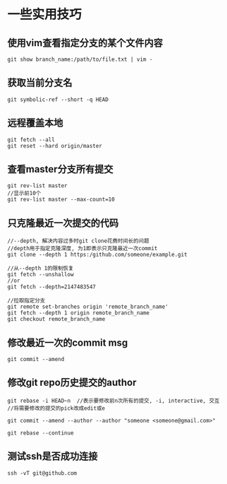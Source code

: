 # 一些实用技巧

## 使用vim查看指定分支的某个文件内容

```
git show branch_name:/path/to/file.txt | vim -
```

## 获取当前分支名

```
git symbolic-ref --short -q HEAD
```

## 远程覆盖本地

```
git fetch --all
git reset --hard origin/master
```

## 查看master分支所有提交

```
git rev-list master
//显示前10个
git rev-list master --max-count=10
```

## 只克隆最近一次提交的代码

```
//--depth, 解决内容过多时git clone花费时间长的问题
//depth用于指定克隆深度, 为1即表示只克隆最近一次commit
git clone --depth 1 https:/github.com/someone/example.git

//从--depth 1的限制恢复
git fetch --unshallow
//or
git fetch --depth=2147483547

//拉取指定分支
git remote set-branches origin 'remote_branch_name'
git fetch --depth 1 origin remote_branch_name
git checkout remote_branch_name
```

## 修改最近一次的commit msg

```
git commit --amend
```

## 修改git repo历史提交的author

```
git rebase -i HEAD~n  //表示要修改前n次所有的提交, -i, interactive, 交互
//将需要修改的提交的pick改成edit或e

git commit --amend --author --author "someone <someone@gmail.com>"

git rebase --continue
```

## 测试ssh是否成功连接

```
ssh -vT git@github.com
```
